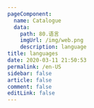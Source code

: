```yaml
---
pageComponent: 
  name: Catalogue
  data: 
    path: 80.语言
    imgUrl: /img/web.png
    description: language
title: languages
date: 2020-03-11 21:50:53
permalink: /en-US
sidebar: false
article: false
comment: false
editLink: false
---
```



